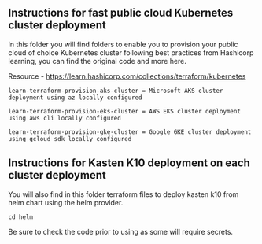 ## Instructions for fast public cloud Kubernetes cluster deployment 

In this folder you will find folders to enable you to provision your public cloud of choice Kubernetes cluster following best practices from Hashicorp learning, you can find the original code and more here. 

Resource - https://learn.hashicorp.com/collections/terraform/kubernetes

```
learn-terraform-provision-aks-cluster = Microsoft AKS cluster deployment using az locally configured
```
```
learn-terraform-provision-eks-cluster = AWS EKS cluster deployment using aws cli locally configured
```
``` 
learn-terraform-provision-gke-cluster = Google GKE cluster deployment using gcloud sdk locally configured
```

## Instructions for Kasten K10 deployment on each cluster deployment

You will also find in this folder terraform files to deploy kasten k10 from helm chart using the helm provider. 

``` 
cd helm
```

Be sure to check the code prior to using as some will require secrets. 

